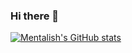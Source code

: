 ### Hi there 👋

[![Mentalish's GitHub stats](https://github-readme-stats.vercel.app/api?username=Mentalish)](https://github.com/Mentalish/github-readme-stats)

<!--
**Mentalish/Mentalish** is a ✨ _special_ ✨ repository because its `README.md` (this file) appears on your GitHub profile.

Here are some ideas to get you started:

- 🔭 I’m currently working on ...
- 🌱 I’m currently learning ...
- 👯 I’m looking to collaborate on ...
- 🤔 I’m looking for help with ...
- 💬 Ask me about ...
- 📫 How to reach me: ...
- 😄 Pronouns: ...
- ⚡ Fun fact: ...
-->
